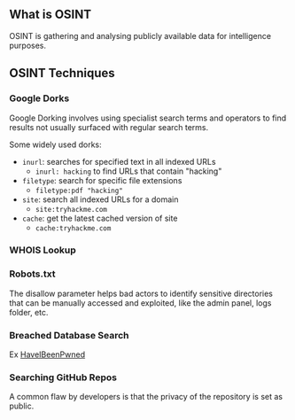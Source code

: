 ## What is OSINT

OSINT is gathering and analysing publicly available data for intelligence purposes.

## OSINT Techniques

### Google Dorks

Google Dorking involves using specialist search terms and operators to find results not usually surfaced with regular search terms.

Some widely used dorks:
- `inurl`: searches for specified text in all indexed URLs
	- `inurl: hacking` to find URLs that contain "hacking"
- `filetype`: search for specific file extensions
	- `filetype:pdf "hacking"`
- `site`: search all indexed URLs for a domain
	- `site:tryhackme.com`
- `cache`: get the latest cached version of site
	- `cache:tryhackme.com`


### WHOIS Lookup

### Robots.txt

The disallow parameter helps bad actors to identify sensitive directories that can be manually accessed and exploited, like the admin panel, logs folder, etc.

### Breached Database Search

Ex [HaveIBeenPwned](https://haveibeenpwned.com/) 

### Searching GitHub Repos

A common flaw by developers is that the privacy of the repository is set as public.



